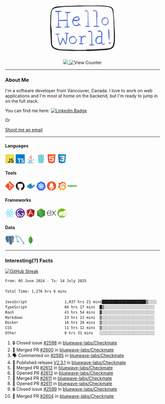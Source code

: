 <div align="center">
    <img src="./img/hello_world.webp" height="200px" width="">
    <div>
        <a href="https://www.linkedin.com/in/ajhollid">
            <img src="https://img.shields.io/badge/LinkedIn-blue"/>
        </a>
        <img src="https://komarev.com/ghpvc/?username=ajhollid&color=yellow" alt="View Counter">
    </div>
</div>

---

### About Me

I'm a software developer from Vancouver, Canada. I love to work on web applications and I'm most at home on the backend, but I'm ready to jump in on the full stack.

You can find me here: [![Linkedin Badge](https://img.shields.io/badge/-ajhollid-blue?style=flat&logo=Linkedin&logoColor=white)](https://www.linkedin.com/in/ajhollid)

Or

[Shoot me an email](mailto:ajhollid@gmail.com)

---

#### Languages

<div>
    <img src="./img/devicons/javascript-original.svg" width=30 height=30 alt="JavaScript">
    <img src="/img/devicons/typescript-original.svg" width=30 height=30 alt="TypeScript">
    <img src="./img/devicons/java-original.svg" width=30 height=30 alt="Java">
    <img src="./img/devicons/go-original.svg" width=30 height=30 alt="Golang">
    <img src="./img/devicons/html5-original.svg" width=30 height=30 alt="HTML 5">
    <img src="./img/devicons/css3-original.svg" width=30 height=30 alt="CSS 3">
</div>

#### Tools

<div>
    <img src="./img/devicons/git-original.svg" width=30 height=30 alt="Git">
    <img src="./img/devicons/github-original.svg" width=30 height=30 alt="Github">
    <img src="./img/devicons/docker-original.svg" width=30 
    height=30 alt="Docker">
    <img src="./img/devicons/kubernetes-original.svg" width=30 height=30 alt="K8">
    <img src="./img/devicons/prometheus-original.svg" width=30 height=30 alt="Prometheus">
    <img src="./img/devicons/grafana-original.svg" width=30 height=30 alt="Grafana">
    <img src="./img/devicons/nginx-original.svg" width=30 height=30 alt="Nginx">
</div>

#### Frameworks

<div>
    <img src="./img/devicons/react-original.svg" width=30 height=30 alt="React">
    <img src="./img/devicons/gatsby-original.svg" width=30 height=30 alt="Gatsby">
    <img src="./img/devicons/angularjs-original.svg" width=30 height=30 alt="AngularJS">
    <img src="./img/devicons/nodejs-original.svg" width=30 height=30 alt="NodeJS">
    <img src="./img/devicons/express-original.svg" width=30 height=30 alt="Express">
    <img src="./img/devicons/spring-original.svg" width=30 height=30 alt="Spring">
</div>

#### Data

<div>
    <img src="./img/devicons/postgresql-original.svg" width=30 height=30 alt="Postgresql">
    <img src="./img/devicons/mysql-original.svg" width=30 height=30 alt="Mysql">
    <img src="./img/devicons/mongodb-original.svg" width=30 height=30 alt="MongoDB">
</div>

---

### Interesting(?) Facts

[![GitHub Streak](http://github-readme-streak-stats.herokuapp.com?user=ajhollid)](https://git.io/streak-stats)

 <!--START_SECTION:waka-->

```txt
From: 05 June 2024 - To: 14 July 2025

Total Time: 1,276 hrs 6 mins

JavaScript                 1,037 hrs 21 mins████████████████████▒░░░░   80.75 %
TypeScript                 66 hrs 17 mins  █▒░░░░░░░░░░░░░░░░░░░░░░░   05.16 %
Bash                       41 hrs 54 mins  ▓░░░░░░░░░░░░░░░░░░░░░░░░   03.26 %
Markdown                   23 hrs 13 mins  ▒░░░░░░░░░░░░░░░░░░░░░░░░   01.81 %
Docker                     16 hrs 28 mins  ▒░░░░░░░░░░░░░░░░░░░░░░░░   01.28 %
CSS                        11 hrs 12 mins  ▒░░░░░░░░░░░░░░░░░░░░░░░░   00.87 %
Other                      8 hrs 31 mins   ░░░░░░░░░░░░░░░░░░░░░░░░░   00.66 %
```

<!--END_SECTION:waka-->


<!--START_SECTION:activity-->
1. 🔒 Closed issue [#2598](https://github.com/bluewave-labs/Checkmate/issues/2598) in [bluewave-labs/Checkmate](https://github.com/bluewave-labs/Checkmate)
2. 🎉 Merged PR [#2600](https://github.com/bluewave-labs/Checkmate/pull/2600) in [bluewave-labs/Checkmate](https://github.com/bluewave-labs/Checkmate)
3. 🗣 Commented on [#2595](https://github.com/bluewave-labs/Checkmate/pull/2595#issuecomment-3071273024) in [bluewave-labs/Checkmate](https://github.com/bluewave-labs/Checkmate)
4. 🚀 Published release [V2.3.1](https://github.com/bluewave-labs/Checkmate/releases/tag/v2.3.1) in [bluewave-labs/Checkmate](https://github.com/bluewave-labs/Checkmate)
5. 🎉 Merged PR [#2612](https://github.com/bluewave-labs/Checkmate/pull/2612) in [bluewave-labs/Checkmate](https://github.com/bluewave-labs/Checkmate)
6. 💪 Opened PR [#2612](https://github.com/bluewave-labs/Checkmate/pull/2612) in [bluewave-labs/Checkmate](https://github.com/bluewave-labs/Checkmate)
7. 🎉 Merged PR [#2611](https://github.com/bluewave-labs/Checkmate/pull/2611) in [bluewave-labs/Checkmate](https://github.com/bluewave-labs/Checkmate)
8. 💪 Opened PR [#2611](https://github.com/bluewave-labs/Checkmate/pull/2611) in [bluewave-labs/Checkmate](https://github.com/bluewave-labs/Checkmate)
9. 🔒 Closed issue [#2599](https://github.com/bluewave-labs/Checkmate/issues/2599) in [bluewave-labs/Checkmate](https://github.com/bluewave-labs/Checkmate)
10. 🎉 Merged PR [#2604](https://github.com/bluewave-labs/Checkmate/pull/2604) in [bluewave-labs/Checkmate](https://github.com/bluewave-labs/Checkmate)
<!--END_SECTION:activity-->
